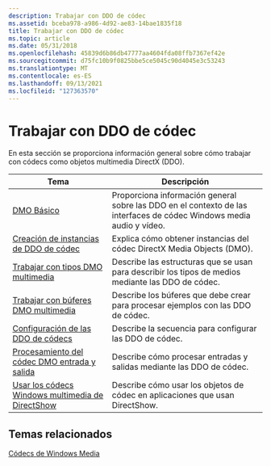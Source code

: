 ```yaml
---
description: Trabajar con DDO de códec
ms.assetid: bceba978-a986-4d92-ae83-14bae1835f18
title: Trabajar con DDO de códec
ms.topic: article
ms.date: 05/31/2018
ms.openlocfilehash: 45839d6b86db47777aa4604fda08ffb7367ef42e
ms.sourcegitcommit: d75fc10b9f0825bbe5ce5045c90d4045e3c53243
ms.translationtype: MT
ms.contentlocale: es-ES
ms.lasthandoff: 09/13/2021
ms.locfileid: "127363570"
---
```

# <a name="working-with-codec-dmos"></a>Trabajar con DDO de códec

En esta sección se proporciona información general sobre cómo trabajar con códecs como objetos multimedia DirectX (DDO).



| Tema                                                                               | Descripción                                                                                        |
|-------------------------------------------------------------------------------------|----------------------------------------------------------------------------------------------------|
| [DMO Básico](dmobasics-ebet.md)                                                    | Proporciona información general sobre las DDO en el contexto de las interfaces de códec Windows media audio y vídeo. |
| [Creación de instancias de DDO de códec](instantiatingcodecdmos.md)                              | Explica cómo obtener instancias del códec DirectX Media Objects (DMO).                        |
| [Trabajar con tipos DMO multimedia](workingwithmediatypes.md)                           | Describe las estructuras que se usan para describir los tipos de medios mediante las DDO de códec.                  |
| [Trabajar con búferes DMO multimedia](workingwithmediabuffers.md)                       | Describe los búferes que debe crear para procesar ejemplos con las DDO de códec.                 |
| [Configuración de las DDO de códecs](enumeratingsupportedformats.md)                           | Describe la secuencia para configurar las DDO de códec.                                             |
| [Procesamiento del códec DMO entrada y salida](processingsamples.md)                      | Describe cómo procesar entradas y salidas mediante las DDO de códec.                               |
| [Usar los códecs Windows multimedia de DirectShow](usingthecodecdmoswithdirectshow.md) | Describe cómo usar los objetos de códec en aplicaciones que usan DirectShow.                        |



 

## <a name="related-topics"></a>Temas relacionados

<dl> <dt>

[Códecs de Windows Media](windows-media-codecs.md)
</dt> </dl>

 

 



